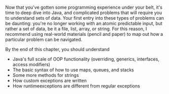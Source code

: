 Now that you've gotten some programming experience under your belt, it's time to deep dive into Java, and complicated problems that will require you to understand sets of data. Your first entry into these types of problems can be daunting: you're no longer working with an atomic predictable input, but rather a set of data, be it a file, list, array, or string. For this reason, I recommend using real-world materials (pencil and paper) to map out how a particular problem can be navigated.

By the end of this chapter, you should understand
* Java's full scale of OOP functionality (overriding, generics, interfaces, access modifiers)
* The basic syntax of how to use maps, queues, and stacks
* Some more methods for strings
* How custom exceptions are written
* How runtimeexceptions are different from regular exceptions